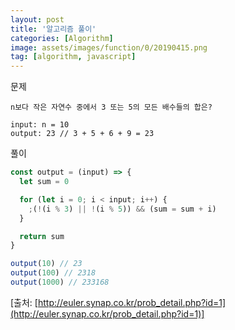 ```yaml
---
layout: post
title: '알고리즘 풀이'
categories: [Algorithm]
image: assets/images/function/0/20190415.png
tag: [algorithm, javascript]
---
```


문제

```
n보다 작은 자연수 중에서 3 또는 5의 모든 배수들의 합은?

input: n = 10
output: 23 // 3 + 5 + 6 + 9 = 23
```

풀이

```javascript
const output = (input) => {
  let sum = 0

  for (let i = 0; i < input; i++) {
    ;(!(i % 3) || !(i % 5)) && (sum = sum + i)
  }

  return sum
}

output(10) // 23
output(100) // 2318
output(1000) // 233168
```

[출처: [http://euler.synap.co.kr/prob_detail.php?id=1](http://euler.synap.co.kr/prob_detail.php?id=1)]
